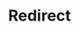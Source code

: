 ﻿---
layout: src/layouts/Redirect.astro
title: Redirect
redirect: /docs/releases/lifecycles
pubDate:  2023-01-01
navSearch: false
navSitemap: false
navMenu: false
---
